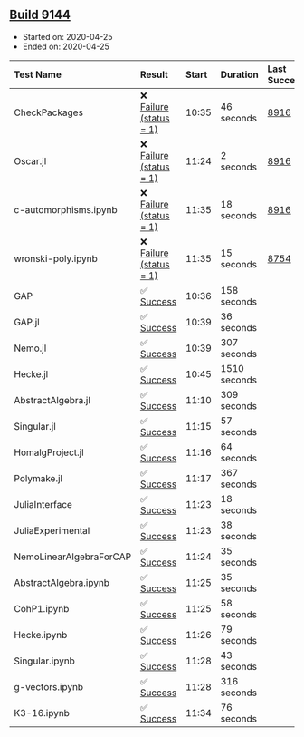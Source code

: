 ## [Build 9144](https://oscarci.mathematik.uni-kl.de/job/oscar/9144/)

* Started on: 2020-04-25
* Ended on: 2020-04-25

| Test Name    | Result | Start | Duration | Last Success | First Failure |
|:-------------|:-------|:------|:---------|:-------------|:--------------|
| CheckPackages | ❌ [Failure (status = 1)](https://oscarci.mathematik.uni-kl.de/job/oscar/9144/artifact/logs/build-9144/CheckPackages.log) | 10:35 | 46 seconds | [8916](https://oscarci.mathematik.uni-kl.de/job/oscar/8916/) | [8920](https://oscarci.mathematik.uni-kl.de/job/oscar/8920/) |
| Oscar.jl | ❌ [Failure (status = 1)](https://oscarci.mathematik.uni-kl.de/job/oscar/9144/artifact/logs/build-9144/Oscar.jl.log) | 11:24 | 2 seconds | [8916](https://oscarci.mathematik.uni-kl.de/job/oscar/8916/) | [8920](https://oscarci.mathematik.uni-kl.de/job/oscar/8920/) |
| c-automorphisms.ipynb | ❌ [Failure (status = 1)](https://oscarci.mathematik.uni-kl.de/job/oscar/9144/artifact/logs/build-9144/c-automorphisms.ipynb.log) | 11:35 | 18 seconds | [8916](https://oscarci.mathematik.uni-kl.de/job/oscar/8916/) | [8920](https://oscarci.mathematik.uni-kl.de/job/oscar/8920/) |
| wronski-poly.ipynb | ❌ [Failure (status = 1)](https://oscarci.mathematik.uni-kl.de/job/oscar/9144/artifact/logs/build-9144/wronski-poly.ipynb.log) | 11:35 | 15 seconds | [8754](https://oscarci.mathematik.uni-kl.de/job/oscar/8754/) | [8755](https://oscarci.mathematik.uni-kl.de/job/oscar/8755/) |
| GAP | ✅ [Success](https://oscarci.mathematik.uni-kl.de/job/oscar/9144/artifact/logs/build-9144/GAP.log) | 10:36 | 158 seconds |  |  |
| GAP.jl | ✅ [Success](https://oscarci.mathematik.uni-kl.de/job/oscar/9144/artifact/logs/build-9144/GAP.jl.log) | 10:39 | 36 seconds |  |  |
| Nemo.jl | ✅ [Success](https://oscarci.mathematik.uni-kl.de/job/oscar/9144/artifact/logs/build-9144/Nemo.jl.log) | 10:39 | 307 seconds |  |  |
| Hecke.jl | ✅ [Success](https://oscarci.mathematik.uni-kl.de/job/oscar/9144/artifact/logs/build-9144/Hecke.jl.log) | 10:45 | 1510 seconds |  |  |
| AbstractAlgebra.jl | ✅ [Success](https://oscarci.mathematik.uni-kl.de/job/oscar/9144/artifact/logs/build-9144/AbstractAlgebra.jl.log) | 11:10 | 309 seconds |  |  |
| Singular.jl | ✅ [Success](https://oscarci.mathematik.uni-kl.de/job/oscar/9144/artifact/logs/build-9144/Singular.jl.log) | 11:15 | 57 seconds |  |  |
| HomalgProject.jl | ✅ [Success](https://oscarci.mathematik.uni-kl.de/job/oscar/9144/artifact/logs/build-9144/HomalgProject.jl.log) | 11:16 | 64 seconds |  |  |
| Polymake.jl | ✅ [Success](https://oscarci.mathematik.uni-kl.de/job/oscar/9144/artifact/logs/build-9144/Polymake.jl.log) | 11:17 | 367 seconds |  |  |
| JuliaInterface | ✅ [Success](https://oscarci.mathematik.uni-kl.de/job/oscar/9144/artifact/logs/build-9144/JuliaInterface.log) | 11:23 | 18 seconds |  |  |
| JuliaExperimental | ✅ [Success](https://oscarci.mathematik.uni-kl.de/job/oscar/9144/artifact/logs/build-9144/JuliaExperimental.log) | 11:23 | 38 seconds |  |  |
| NemoLinearAlgebraForCAP | ✅ [Success](https://oscarci.mathematik.uni-kl.de/job/oscar/9144/artifact/logs/build-9144/NemoLinearAlgebraForCAP.log) | 11:24 | 35 seconds |  |  |
| AbstractAlgebra.ipynb | ✅ [Success](https://oscarci.mathematik.uni-kl.de/job/oscar/9144/artifact/logs/build-9144/AbstractAlgebra.ipynb.log) | 11:25 | 35 seconds |  |  |
| CohP1.ipynb | ✅ [Success](https://oscarci.mathematik.uni-kl.de/job/oscar/9144/artifact/logs/build-9144/CohP1.ipynb.log) | 11:25 | 58 seconds |  |  |
| Hecke.ipynb | ✅ [Success](https://oscarci.mathematik.uni-kl.de/job/oscar/9144/artifact/logs/build-9144/Hecke.ipynb.log) | 11:26 | 79 seconds |  |  |
| Singular.ipynb | ✅ [Success](https://oscarci.mathematik.uni-kl.de/job/oscar/9144/artifact/logs/build-9144/Singular.ipynb.log) | 11:28 | 43 seconds |  |  |
| g-vectors.ipynb | ✅ [Success](https://oscarci.mathematik.uni-kl.de/job/oscar/9144/artifact/logs/build-9144/g-vectors.ipynb.log) | 11:28 | 316 seconds |  |  |
| K3-16.ipynb | ✅ [Success](https://oscarci.mathematik.uni-kl.de/job/oscar/9144/artifact/logs/build-9144/K3-16.ipynb.log) | 11:34 | 76 seconds |  |  |
